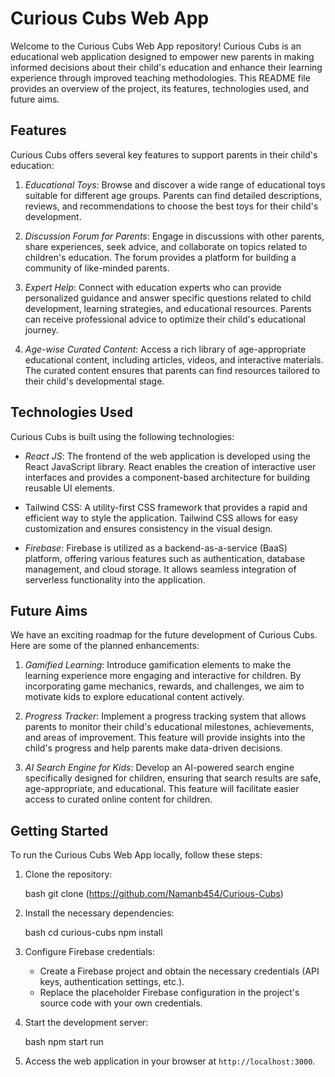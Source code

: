 # Curious Cubs Web App

Welcome to the Curious Cubs Web App repository! Curious Cubs is an educational web application designed to empower new parents in making informed decisions about their child's education and enhance their learning experience through improved teaching methodologies. This README file provides an overview of the project, its features, technologies used, and future aims.

## Features

Curious Cubs offers several key features to support parents in their child's education:

1. *Educational Toys*: Browse and discover a wide range of educational toys suitable for different age groups. Parents can find detailed descriptions, reviews, and recommendations to choose the best toys for their child's development.

2. *Discussion Forum for Parents*: Engage in discussions with other parents, share experiences, seek advice, and collaborate on topics related to children's education. The forum provides a platform for building a community of like-minded parents.

3. *Expert Help*: Connect with education experts who can provide personalized guidance and answer specific questions related to child development, learning strategies, and educational resources. Parents can receive professional advice to optimize their child's educational journey.

4. *Age-wise Curated Content*: Access a rich library of age-appropriate educational content, including articles, videos, and interactive materials. The curated content ensures that parents can find resources tailored to their child's developmental stage.

## Technologies Used

Curious Cubs is built using the following technologies:

- *React JS*: The frontend of the web application is developed using the React JavaScript library. React enables the creation of interactive user interfaces and provides a component-based architecture for building reusable UI elements.

- Tailwind CSS: A utility-first CSS framework that provides a rapid and efficient way to style the application. Tailwind CSS allows for easy customization and ensures consistency in the visual design.

- *Firebase*: Firebase is utilized as a backend-as-a-service (BaaS) platform, offering various features such as authentication, database management, and cloud storage. It allows seamless integration of serverless functionality into the application.

## Future Aims

We have an exciting roadmap for the future development of Curious Cubs. Here are some of the planned enhancements:

1. *Gamified Learning*: Introduce gamification elements to make the learning experience more engaging and interactive for children. By incorporating game mechanics, rewards, and challenges, we aim to motivate kids to explore educational content actively.

2. *Progress Tracker*: Implement a progress tracking system that allows parents to monitor their child's educational milestones, achievements, and areas of improvement. This feature will provide insights into the child's progress and help parents make data-driven decisions.

3. *AI Search Engine for Kids*: Develop an AI-powered search engine specifically designed for children, ensuring that search results are safe, age-appropriate, and educational. This feature will facilitate easier access to curated online content for children.

## Getting Started

To run the Curious Cubs Web App locally, follow these steps:

1. Clone the repository:

   bash
   git clone (https://github.com/Namanb454/Curious-Cubs)
   

2. Install the necessary dependencies:

   bash
   cd curious-cubs
   npm install
   

3. Configure Firebase credentials:

   - Create a Firebase project and obtain the necessary credentials (API keys, authentication settings, etc.).
   - Replace the placeholder Firebase configuration in the project's source code with your own credentials.

4. Start the development server:

   bash
   npm start run
   

5. Access the web application in your browser at `http://localhost:3000`.
